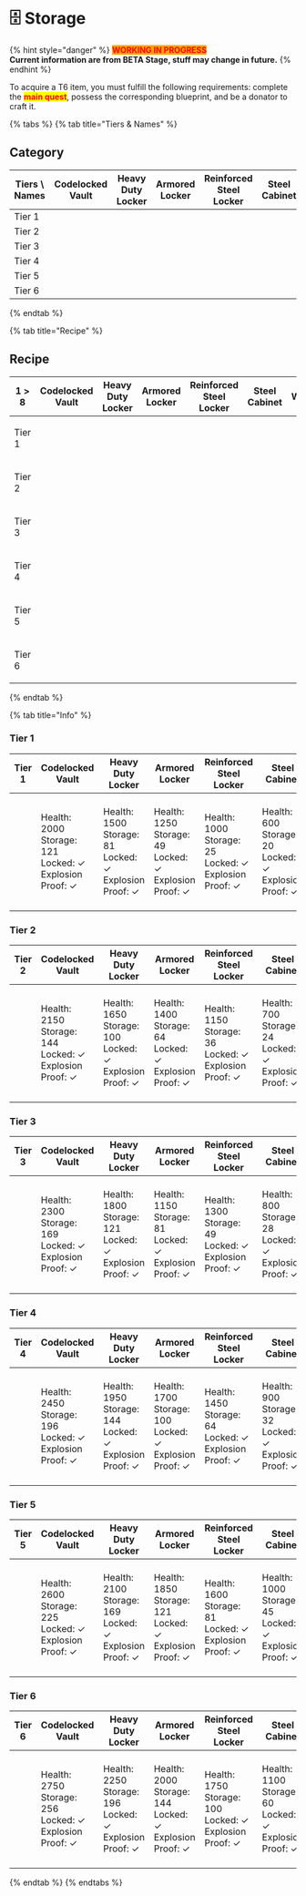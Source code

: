 # 🗄 Storage

{% hint style="danger" %}
<mark style="color:red;background-color:orange;">**WORKING IN PROGRESS**</mark>\
**Current information are from BETA Stage, stuff may change in future.**
{% endhint %}

To acquire a T6 item, you must fulfill the following requirements: complete the <mark style="color:red;">**main quest**</mark>, possess the corresponding blueprint, and be a donator to craft it.

{% tabs %}
{% tab title="Tiers & Names" %}
## **Category**

<table><thead><tr><th width="158.66666666666666">Tiers \ Names</th><th width="175">Codelocked Vault</th><th width="185">Heavy Duty Locker</th><th width="184">Armored Locker</th><th width="220">Reinforced Steel Locker</th><th width="141">Steel Cabinet</th><th width="197">Large Wooden Chest</th><th width="157">Wooden Locker</th><th width="177">Wooden Crate</th></tr></thead><tbody><tr><td>Tier 1</td><td><img src="../../.gitbook/assets/T1_17470 (2).png" alt=""></td><td><img src="../../.gitbook/assets/T1_17460.png" alt=""></td><td><img src="../../.gitbook/assets/T1_17450.png" alt=""></td><td><img src="../../.gitbook/assets/T1_17440 (1).png" alt=""></td><td><img src="../../.gitbook/assets/T1_17430 (1).png" alt=""></td><td><img src="../../.gitbook/assets/image (90).png" alt=""></td><td><img src="../../.gitbook/assets/T1_17410 (1).png" alt=""></td><td><img src="../../.gitbook/assets/T1_17400 (1).png" alt=""></td></tr><tr><td>Tier 2</td><td><img src="../../.gitbook/assets/T2_17471.png" alt=""></td><td><img src="../../.gitbook/assets/T2_17461 (1).png" alt=""></td><td><img src="../../.gitbook/assets/T2_17451.png" alt=""></td><td><img src="../../.gitbook/assets/T2_17441.png" alt=""></td><td><img src="../../.gitbook/assets/image (62).png" alt=""></td><td><img src="../../.gitbook/assets/image (234).png" alt=""></td><td><img src="../../.gitbook/assets/T2_17411 (1).png" alt=""></td><td><img src="../../.gitbook/assets/T2_17401 (1).png" alt=""></td></tr><tr><td>Tier 3</td><td><img src="../../.gitbook/assets/T3_17472.png" alt=""></td><td><img src="../../.gitbook/assets/T3_17462.png" alt=""></td><td><img src="../../.gitbook/assets/T3_17452.png" alt=""></td><td><img src="../../.gitbook/assets/T3_17442 (1).png" alt=""></td><td><img src="../../.gitbook/assets/image (102).png" alt=""></td><td><img src="../../.gitbook/assets/image (235).png" alt=""></td><td><img src="../../.gitbook/assets/T3_17412.png" alt=""></td><td><img src="../../.gitbook/assets/T3_17402 (1).png" alt=""></td></tr><tr><td>Tier 4</td><td><img src="../../.gitbook/assets/T4_17473.png" alt=""></td><td><img src="../../.gitbook/assets/T4_17463.png" alt=""></td><td><img src="../../.gitbook/assets/T4_17453.png" alt=""></td><td><img src="../../.gitbook/assets/T4_17443 (1).png" alt=""></td><td><img src="../../.gitbook/assets/image (139).png" alt=""></td><td><img src="../../.gitbook/assets/image (74).png" alt=""></td><td><img src="../../.gitbook/assets/T4_17413.png" alt=""></td><td><img src="../../.gitbook/assets/T4_17403 (1).png" alt=""></td></tr><tr><td>Tier 5</td><td><img src="../../.gitbook/assets/T5_17474.png" alt=""></td><td><img src="../../.gitbook/assets/T5_17464 (1).png" alt=""></td><td><img src="../../.gitbook/assets/T5_17454 (1).png" alt=""></td><td><img src="../../.gitbook/assets/T5_17444 (1).png" alt=""></td><td><img src="../../.gitbook/assets/image (160).png" alt=""></td><td><img src="../../.gitbook/assets/image (30).png" alt=""></td><td><img src="../../.gitbook/assets/T5_17414.png" alt=""></td><td><img src="../../.gitbook/assets/T5_17404 (1).png" alt=""></td></tr><tr><td>Tier 6</td><td><img src="../../.gitbook/assets/T6_17475 (1).png" alt=""></td><td><img src="../../.gitbook/assets/T6_17465.png" alt=""></td><td><img src="../../.gitbook/assets/T6_17455.png" alt=""></td><td><img src="../../.gitbook/assets/T6_17445 (1).png" alt=""></td><td><img src="../../.gitbook/assets/image (199).png" alt=""></td><td><img src="../../.gitbook/assets/image (20).png" alt=""></td><td><img src="../../.gitbook/assets/T6_17415 (1).png" alt=""></td><td><img src="../../.gitbook/assets/T6_17405.png" alt=""></td></tr></tbody></table>
{% endtab %}

{% tab title="Recipe" %}
## Recipe

| 1 > 8                                                                                                                                                                                                                                                                                                                                                                                                                                                                                                                                                                                                                   | Codelocked Vault | Heavy Duty Locker | Armored Locker | Reinforced Steel Locker | Steel Cabinet | Large Wooden Chest | Wooden Locker | Wooden Crate |
| ----------------------------------------------------------------------------------------------------------------------------------------------------------------------------------------------------------------------------------------------------------------------------------------------------------------------------------------------------------------------------------------------------------------------------------------------------------------------------------------------------------------------------------------------------------------------------------------------------------------------- | ---------------- | ----------------- | -------------- | ----------------------- | ------------- | ------------------ | ------------- | ------------ |
| <p><img src="../../.gitbook/assets/T1_17470.png" alt="" data-size="line"><img src="../../.gitbook/assets/T1_17460 (2).png" alt="" data-size="line"><img src="../../.gitbook/assets/T1_17450 (2).png" alt="" data-size="line"><img src="../../.gitbook/assets/T1_17440.png" alt="" data-size="line"><img src="../../.gitbook/assets/T1_17430.png" alt="" data-size="line"><img src="../../.gitbook/assets/image (198).png" alt="" data-size="line"><img src="../../.gitbook/assets/T1_17410.png" alt="" data-size="line"><img src="../../.gitbook/assets/T1_17400.png" alt="" data-size="line"><br>Tier 1</p>            |                  |                   |                |                         |               |                    |               |              |
| <p><img src="../../.gitbook/assets/T2_17471 (1).png" alt="" data-size="line"><img src="../../.gitbook/assets/T2_17461.png" alt="" data-size="line"><img src="../../.gitbook/assets/T2_17451 (1).png" alt="" data-size="line"><img src="../../.gitbook/assets/image (189).png" alt="" data-size="line"><img src="../../.gitbook/assets/image (18).png" alt="" data-size="line"><img src="../../.gitbook/assets/T2_17411.png" alt="" data-size="line"><img src="../../.gitbook/assets/T2_17401.png" alt="" data-size="line"><br>Tier 2</p>                                                                                |                  |                   |                |                         |               |                    |               |              |
| <p><img src="../../.gitbook/assets/T3_17472 (1).png" alt="" data-size="line"><img src="../../.gitbook/assets/T3_17462 (1).png" alt="" data-size="line"><img src="../../.gitbook/assets/T3_17452 (1).png" alt="" data-size="line"><img src="../../.gitbook/assets/T3_17442.png" alt="" data-size="line"><img src="../../.gitbook/assets/image (233).png" alt="" data-size="line"><img src="../../.gitbook/assets/image (138).png" alt="" data-size="line"><img src="../../.gitbook/assets/T3_17412 (1).png" alt="" data-size="line"><img src="../../.gitbook/assets/T3_17402.png" alt="" data-size="line"><br>Tier 3</p> |                  |                   |                |                         |               |                    |               |              |
| <p><img src="../../.gitbook/assets/T4_17473 (1).png" alt="" data-size="line"><img src="../../.gitbook/assets/T4_17463 (1).png" alt="" data-size="line"><img src="../../.gitbook/assets/T4_17453 (1).png" alt="" data-size="line"><img src="../../.gitbook/assets/T4_17443.png" alt="" data-size="line"><img src="../../.gitbook/assets/image (245).png" alt="" data-size="line"><img src="../../.gitbook/assets/image (220).png" alt="" data-size="line"><img src="../../.gitbook/assets/T4_17413 (1).png" alt="" data-size="line"><img src="../../.gitbook/assets/T4_17403.png" alt="" data-size="line"><br>Tier 4</p> |                  |                   |                |                         |               |                    |               |              |
| <p><img src="../../.gitbook/assets/T5_17474 (1).png" alt="" data-size="line"><img src="../../.gitbook/assets/T5_17464.png" alt="" data-size="line"><img src="../../.gitbook/assets/T5_17454.png" alt="" data-size="line"><img src="../../.gitbook/assets/T5_17444.png" alt="" data-size="line"><img src="../../.gitbook/assets/image (60).png" alt="" data-size="line"><img src="../../.gitbook/assets/image (112).png" alt="" data-size="line"><img src="../../.gitbook/assets/T5_17414 (1).png" alt="" data-size="line"><img src="../../.gitbook/assets/T5_17404.png" alt="" data-size="line"><br>Tier 5</p>          |                  |                   |                |                         |               |                    |               |              |
| <p><img src="../../.gitbook/assets/T6_17475.png" alt="" data-size="line"><img src="../../.gitbook/assets/T6_17465 (1).png" alt="" data-size="line"><img src="../../.gitbook/assets/T6_17455 (1).png" alt="" data-size="line"><img src="../../.gitbook/assets/T6_17445.png" alt="" data-size="line"><img src="../../.gitbook/assets/image (219).png" alt="" data-size="line"><img src="../../.gitbook/assets/image (42) (1).png" alt="" data-size="line"><img src="../../.gitbook/assets/T6_17415.png" alt="" data-size="line"><img src="../../.gitbook/assets/T6_17405 (1).png" alt="" data-size="line"><br>Tier 6</p>  |                  |                   |                |                         |               |                    |               |              |
{% endtab %}

{% tab title="Info" %}
### Tier 1

| Tier 1                                                                                                                                                                                                                                                                                                                                                                                                                                                                                                                                                                                      | Codelocked Vault                                                       | Heavy Duty Locker                                                     | Armored Locker                                                        | Reinforced Steel Locker                                               | Steel Cabinet                                                        | Large Wooden Chest                                                    | Wooden Locker                                                        | Wooden Crate                                                         |
| ------------------------------------------------------------------------------------------------------------------------------------------------------------------------------------------------------------------------------------------------------------------------------------------------------------------------------------------------------------------------------------------------------------------------------------------------------------------------------------------------------------------------------------------------------------------------------------------- | ---------------------------------------------------------------------- | --------------------------------------------------------------------- | --------------------------------------------------------------------- | --------------------------------------------------------------------- | -------------------------------------------------------------------- | --------------------------------------------------------------------- | -------------------------------------------------------------------- | -------------------------------------------------------------------- |
| <img src="../../.gitbook/assets/T1_17470.png" alt="" data-size="line"><img src="../../.gitbook/assets/T1_17460 (2).png" alt="" data-size="line"><img src="../../.gitbook/assets/T1_17450 (2).png" alt="" data-size="line"><img src="../../.gitbook/assets/T1_17440.png" alt="" data-size="line"><img src="../../.gitbook/assets/T1_17430.png" alt="" data-size="line"><img src="../../.gitbook/assets/image (198).png" alt="" data-size="line"><img src="../../.gitbook/assets/T1_17410.png" alt="" data-size="line"><img src="../../.gitbook/assets/T1_17400.png" alt="" data-size="line"> | <p>Health: 2000<br>Storage: 121<br>Locked: ✓<br>Explosion Proof: ✓</p> | <p>Health: 1500<br>Storage: 81<br>Locked: ✓<br>Explosion Proof: ✓</p> | <p>Health: 1250<br>Storage: 49<br>Locked: ✓<br>Explosion Proof: ✓</p> | <p>Health: 1000<br>Storage: 25<br>Locked: ✓<br>Explosion Proof: ✓</p> | <p>Health: 600<br>Storage: 20<br>Locked: ✓<br>Explosion Proof: ✓</p> | <p>Health: 400<br>Storage: 140<br>Locked: 〤<br>Explosion Proof: 〤</p> | <p>Health: 400<br>Storage: 16<br>Locked: ✓<br>Explosion Proof: 〤</p> | <p>Health: 200<br>Storage: 16<br>Locked: ✓<br>Explosion Proof: 〤</p> |

### Tier 2

| Tier 2                                                                                                                                                                                                                                                                                                                                                                                                                                                                                                                  | Codelocked Vault                                                       | Heavy Duty Locker                                                      | Armored Locker                                                        | Reinforced Steel Locker                                               | Steel Cabinet                                                        | Large Wooden Chest                                                    | Wooden Locker                                                        | Wooden Crate                                                         |
| ----------------------------------------------------------------------------------------------------------------------------------------------------------------------------------------------------------------------------------------------------------------------------------------------------------------------------------------------------------------------------------------------------------------------------------------------------------------------------------------------------------------------- | ---------------------------------------------------------------------- | ---------------------------------------------------------------------- | --------------------------------------------------------------------- | --------------------------------------------------------------------- | -------------------------------------------------------------------- | --------------------------------------------------------------------- | -------------------------------------------------------------------- | -------------------------------------------------------------------- |
| <img src="../../.gitbook/assets/T2_17471 (1).png" alt="" data-size="line"><img src="../../.gitbook/assets/T2_17461.png" alt="" data-size="line"><img src="../../.gitbook/assets/T2_17451 (1).png" alt="" data-size="line"><img src="../../.gitbook/assets/image (189).png" alt="" data-size="line"><img src="../../.gitbook/assets/image (18).png" alt="" data-size="line"><img src="../../.gitbook/assets/T2_17411.png" alt="" data-size="line"><img src="../../.gitbook/assets/T2_17401.png" alt="" data-size="line"> | <p>Health: 2150<br>Storage: 144<br>Locked: ✓<br>Explosion Proof: ✓</p> | <p>Health: 1650<br>Storage: 100<br>Locked: ✓<br>Explosion Proof: ✓</p> | <p>Health: 1400<br>Storage: 64<br>Locked: ✓<br>Explosion Proof: ✓</p> | <p>Health: 1150<br>Storage: 36<br>Locked: ✓<br>Explosion Proof: ✓</p> | <p>Health: 700<br>Storage: 24<br>Locked: ✓<br>Explosion Proof: ✓</p> | <p>Health: 500<br>Storage: 165<br>Locked: 〤<br>Explosion Proof: 〤</p> | <p>Health: 500<br>Storage: 20<br>Locked: ✓<br>Explosion Proof: 〤</p> | <p>Health: 300<br>Storage: 20<br>Locked: ✓<br>Explosion Proof: 〤</p> |

### Tier 3

| Tier 3                                                                                                                                                                                                                                                                                                                                                                                                                                                                                                                                                                                                 | Codelocked Vault                                                       | Heavy Duty Locker                                                      | Armored Locker                                                        | Reinforced Steel Locker                                               | Steel Cabinet                                                        | Large Wooden Chest                                                    | Wooden Locker                                                        | Wooden Crate                                                         |
| ------------------------------------------------------------------------------------------------------------------------------------------------------------------------------------------------------------------------------------------------------------------------------------------------------------------------------------------------------------------------------------------------------------------------------------------------------------------------------------------------------------------------------------------------------------------------------------------------------ | ---------------------------------------------------------------------- | ---------------------------------------------------------------------- | --------------------------------------------------------------------- | --------------------------------------------------------------------- | -------------------------------------------------------------------- | --------------------------------------------------------------------- | -------------------------------------------------------------------- | -------------------------------------------------------------------- |
| <img src="../../.gitbook/assets/T3_17472 (1).png" alt="" data-size="line"><img src="../../.gitbook/assets/T3_17462 (1).png" alt="" data-size="line"><img src="../../.gitbook/assets/T3_17452 (1).png" alt="" data-size="line"><img src="../../.gitbook/assets/T3_17442.png" alt="" data-size="line"><img src="../../.gitbook/assets/image (233).png" alt="" data-size="line"><img src="../../.gitbook/assets/image (138).png" alt="" data-size="line"><img src="../../.gitbook/assets/T3_17412 (1).png" alt="" data-size="line"><img src="../../.gitbook/assets/T3_17402.png" alt="" data-size="line"> | <p>Health: 2300<br>Storage: 169<br>Locked: ✓<br>Explosion Proof: ✓</p> | <p>Health: 1800<br>Storage: 121<br>Locked: ✓<br>Explosion Proof: ✓</p> | <p>Health: 1150<br>Storage: 81<br>Locked: ✓<br>Explosion Proof: ✓</p> | <p>Health: 1300<br>Storage: 49<br>Locked: ✓<br>Explosion Proof: ✓</p> | <p>Health: 800<br>Storage: 28<br>Locked: ✓<br>Explosion Proof: ✓</p> | <p>Health: 600<br>Storage: 192<br>Locked: 〤<br>Explosion Proof: 〤</p> | <p>Health: 600<br>Storage: 25<br>Locked: ✓<br>Explosion Proof: 〤</p> | <p>Health: 400<br>Storage: 25<br>Locked: ✓<br>Explosion Proof: 〤</p> |

### Tier 4

| Tier 4                                                                                                                                                                                                                                                                                                                                                                                                                                                                                                                                                                                                 | Codelocked Vault                                                       | Heavy Duty Locker                                                      | Armored Locker                                                         | Reinforced Steel Locker                                               | Steel Cabinet                                                        | Large Wooden Chest                                                    | Wooden Locker                                                        | Wooden Crate                                                         |
| ------------------------------------------------------------------------------------------------------------------------------------------------------------------------------------------------------------------------------------------------------------------------------------------------------------------------------------------------------------------------------------------------------------------------------------------------------------------------------------------------------------------------------------------------------------------------------------------------------ | ---------------------------------------------------------------------- | ---------------------------------------------------------------------- | ---------------------------------------------------------------------- | --------------------------------------------------------------------- | -------------------------------------------------------------------- | --------------------------------------------------------------------- | -------------------------------------------------------------------- | -------------------------------------------------------------------- |
| <img src="../../.gitbook/assets/T4_17473 (1).png" alt="" data-size="line"><img src="../../.gitbook/assets/T4_17463 (1).png" alt="" data-size="line"><img src="../../.gitbook/assets/T4_17453 (1).png" alt="" data-size="line"><img src="../../.gitbook/assets/T4_17443.png" alt="" data-size="line"><img src="../../.gitbook/assets/image (245).png" alt="" data-size="line"><img src="../../.gitbook/assets/image (220).png" alt="" data-size="line"><img src="../../.gitbook/assets/T4_17413 (1).png" alt="" data-size="line"><img src="../../.gitbook/assets/T4_17403.png" alt="" data-size="line"> | <p>Health: 2450<br>Storage: 196<br>Locked: ✓<br>Explosion Proof: ✓</p> | <p>Health: 1950<br>Storage: 144<br>Locked: ✓<br>Explosion Proof: ✓</p> | <p>Health: 1700<br>Storage: 100<br>Locked: ✓<br>Explosion Proof: ✓</p> | <p>Health: 1450<br>Storage: 64<br>Locked: ✓<br>Explosion Proof: ✓</p> | <p>Health: 900<br>Storage: 32<br>Locked: ✓<br>Explosion Proof: ✓</p> | <p>Health: 700<br>Storage: 211<br>Locked: 〤<br>Explosion Proof: 〤</p> | <p>Health: 700<br>Storage: 30<br>Locked: ✓<br>Explosion Proof: 〤</p> | <p>Health: 500<br>Storage: 30<br>Locked: ✓<br>Explosion Proof: 〤</p> |

### Tier 5

| Tier 5                                                                                                                                                                                                                                                                                                                                                                                                                                                                                                                                                                                        | Codelocked Vault                                                       | Heavy Duty Locker                                                      | Armored Locker                                                         | Reinforced Steel Locker                                               | Steel Cabinet                                                         | Large Wooden Chest                                                    | Wooden Locker                                                        | Wooden Crate                                                         |
| --------------------------------------------------------------------------------------------------------------------------------------------------------------------------------------------------------------------------------------------------------------------------------------------------------------------------------------------------------------------------------------------------------------------------------------------------------------------------------------------------------------------------------------------------------------------------------------------- | ---------------------------------------------------------------------- | ---------------------------------------------------------------------- | ---------------------------------------------------------------------- | --------------------------------------------------------------------- | --------------------------------------------------------------------- | --------------------------------------------------------------------- | -------------------------------------------------------------------- | -------------------------------------------------------------------- |
| <img src="../../.gitbook/assets/T5_17474 (1).png" alt="" data-size="line"><img src="../../.gitbook/assets/T5_17464.png" alt="" data-size="line"><img src="../../.gitbook/assets/T5_17454.png" alt="" data-size="line"><img src="../../.gitbook/assets/T5_17444.png" alt="" data-size="line"><img src="../../.gitbook/assets/image (60).png" alt="" data-size="line"><img src="../../.gitbook/assets/image (112).png" alt="" data-size="line"><img src="../../.gitbook/assets/T5_17414 (1).png" alt="" data-size="line"><img src="../../.gitbook/assets/T5_17404.png" alt="" data-size="line"> | <p>Health: 2600<br>Storage: 225<br>Locked: ✓<br>Explosion Proof: ✓</p> | <p>Health: 2100<br>Storage: 169<br>Locked: ✓<br>Explosion Proof: ✓</p> | <p>Health: 1850<br>Storage: 121<br>Locked: ✓<br>Explosion Proof: ✓</p> | <p>Health: 1600<br>Storage: 81<br>Locked: ✓<br>Explosion Proof: ✓</p> | <p>Health: 1000<br>Storage: 45<br>Locked: ✓<br>Explosion Proof: ✓</p> | <p>Health: 800<br>Storage: 252<br>Locked: 〤<br>Explosion Proof: 〤</p> | <p>Health: 800<br>Storage: 36<br>Locked: ✓<br>Explosion Proof: 〤</p> | <p>Health: 600<br>Storage: 36<br>Locked: ✓<br>Explosion Proof: 〤</p> |

### Tier 6

| Tier 6                                                                                                                                                                                                                                                                                                                                                                                                                                                                                                                                                                                                | Codelocked Vault                                                       | Heavy Duty Locker                                                      | Armored Locker                                                         | Reinforced Steel Locker                                                | Steel Cabinet                                                         | Large Wooden Chest                                                    | Wooden Locker                                                        | Wooden Crate                                                         |
| ----------------------------------------------------------------------------------------------------------------------------------------------------------------------------------------------------------------------------------------------------------------------------------------------------------------------------------------------------------------------------------------------------------------------------------------------------------------------------------------------------------------------------------------------------------------------------------------------------- | ---------------------------------------------------------------------- | ---------------------------------------------------------------------- | ---------------------------------------------------------------------- | ---------------------------------------------------------------------- | --------------------------------------------------------------------- | --------------------------------------------------------------------- | -------------------------------------------------------------------- | -------------------------------------------------------------------- |
| <img src="../../.gitbook/assets/T6_17475.png" alt="" data-size="line"><img src="../../.gitbook/assets/T6_17465 (1).png" alt="" data-size="line"><img src="../../.gitbook/assets/T6_17455 (1).png" alt="" data-size="line"><img src="../../.gitbook/assets/T6_17445.png" alt="" data-size="line"><img src="../../.gitbook/assets/image (219).png" alt="" data-size="line"><img src="../../.gitbook/assets/image (42) (1).png" alt="" data-size="line"><img src="../../.gitbook/assets/T6_17415.png" alt="" data-size="line"><img src="../../.gitbook/assets/T6_17405 (1).png" alt="" data-size="line"> | <p>Health: 2750<br>Storage: 256<br>Locked: ✓<br>Explosion Proof: ✓</p> | <p>Health: 2250<br>Storage: 196<br>Locked: ✓<br>Explosion Proof: ✓</p> | <p>Health: 2000<br>Storage: 144<br>Locked: ✓<br>Explosion Proof: ✓</p> | <p>Health: 1750<br>Storage: 100<br>Locked: ✓<br>Explosion Proof: ✓</p> | <p>Health: 1100<br>Storage: 60<br>Locked: ✓<br>Explosion Proof: ✓</p> | <p>Health: 900<br>Storage: 300<br>Locked: 〤<br>Explosion Proof: 〤</p> | <p>Health: 900<br>Storage: 42<br>Locked: ✓<br>Explosion Proof: 〤</p> | <p>Health: 700<br>Storage: 42<br>Locked: ✓<br>Explosion Proof: 〤</p> |
{% endtab %}
{% endtabs %}

